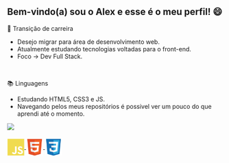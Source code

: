 ## Bem-vindo(a) sou o Alex e esse é o meu perfil! 😄

🎯 Transição de carreira <br>
- Desejo migrar para área de desenvolvimento web. <br>
- Atualmente estudando tecnologias voltadas para o front-end.
- Foco -> Dev Full Stack.
<br>

📚 Linguagens <br>
- Estudando HTML5, CSS3 e JS. <br>
- Navegando pelos meus repositórios é possivel ver um pouco do que aprendi até o momento. <br>

 <div>
   <a href="https://github.com/AlexJjunio">
   <img height="180em" src="https://github-readme-stats.vercel.app/api?username=AlexJjunio&show_icons=true&theme=tokyonight&include_all_commits=true&count_private=true"/> <br>
</div>
  
  <div ><br>
  <img align="center" height ="40" alt="Js" src="https://raw.githubusercontent.com/devicons/devicon/master/icons/javascript/javascript-plain.svg">
  <img align="center" height ="40" alt="HTML" src="https://raw.githubusercontent.com/devicons/devicon/master/icons/html5/html5-original.svg">
  <img align="center" height ="40" alt="CSS" src="https://raw.githubusercontent.com/devicons/devicon/master/icons/css3/css3-original.svg">
</div>
